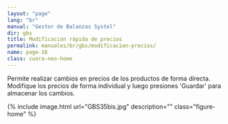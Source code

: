 ```yaml
---
layout: "page"
lang: "br"
manual: "Gestor de Balanzas Systel"
dir: gbs
title: Modificación rápida de precios
permalink: manuales/br/gbs/modificacion-precios/
name: page-16
class: cuora-neo-home
---
```


Permite realizar cambios en precios de los productos de forma directa. 
Modifique los precios de forma individual y luego presiones 'Guardar' para almacenar los cambios.

{% include image.html url="GBS35bis.jpg" description="" class="figure-home" %}
